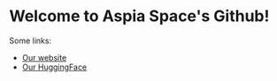 # Welcome to Aspia Space's Github!

Some links:

- [Our website](aspiaspace.com)
- [Our HuggingFace](https://huggingface.co/spaces/aspiaspace)
